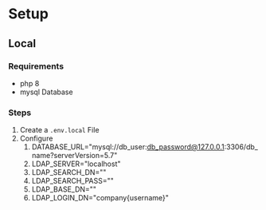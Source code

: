 # Setup

## Local
### Requirements
* php 8
* mysql Database

### Steps
1. Create a `.env.local` File
1. Configure
    1. DATABASE_URL="mysql://db_user:db_password@127.0.0.1:3306/db_name?serverVersion=5.7"
    1. LDAP_SERVER="localhost"
    1. LDAP_SEARCH_DN=""
    1. LDAP_SEARCH_PASS=""
    1. LDAP_BASE_DN=""
    1. LDAP_LOGIN_DN="company\{username}"
